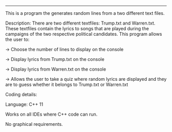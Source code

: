 *******************************************************************************
This is a program the generates random lines from a two different text files.

Description:
There are two different textfiles: Trump.txt and Warren.txt. These textfiles 
contain the lyrics to songs that are played during the campaigns of the two
respective political candidates. This program allows the user to:

-> Choose the number of lines to display on the console

-> Display lyrics from Trump.txt on the console

-> Display lyrics from Warren.txt on the console

-> Allows the user to take a quiz where random lyrics are displayed and 
   they are to guess whether it belongs to Trump.txt or Warren.txt
   
   
Coding details:

Language: C++ 11

Works on all IDEs where C++ code can run.

No graphical requirements.
